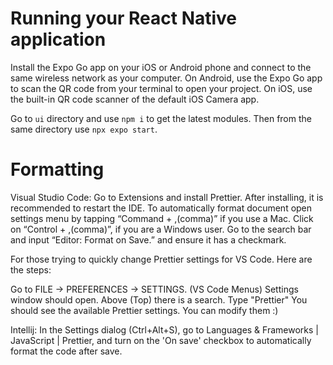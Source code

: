 # Running your React Native application

Install the Expo Go app on your iOS or Android phone
and connect to the same wireless network as your computer.
On Android, use the Expo Go app to scan the QR code from your terminal to open your project.
On iOS, use the built-in QR code scanner of the default iOS Camera app.

Go to `ui` directory and use `npm i` to get the latest modules.
Then from the same directory use `npx expo start`.

# Formatting

Visual Studio Code:
Go to Extensions and install Prettier. After installing, it is recommended to restart the IDE. To automatically format document open settings menu by tapping “Command + ,(comma)” if you use a Mac. Click on “Control + ,(comma)”, if you are a Windows user. Go to the search bar and input “Editor: Format on Save.” and ensure it has a checkmark.

For those trying to quickly change Prettier settings for VS Code. Here are the steps:

Go to FILE -> PREFERENCES -> SETTINGS. (VS Code Menus) Settings window should open. Above (Top) there is a search. Type "Prettier" You should see the available Prettier settings. You can modify them :)

Intellij:
In the Settings dialog (Ctrl+Alt+S), go to Languages & Frameworks | JavaScript | Prettier, and turn on the 'On save' checkbox to automatically format the code after save.
